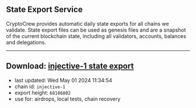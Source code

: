 ## State Export Service
CryptoCrew provides automatic daily state exports for all chains we validate. State export files can be used as genesis files and are a snapshot of the current blockchain state, including all validators, accounts, balances and delegations.

---
**Download: [injective-1 state export](https://dl-eu2.ccvalidators.com/SERVICE/injective/injective-1_export_68186802.json)**
---

- last updated: Wed May 01 2024 11:34:54
- chain id: `injective-1`
- export height: `68186802`
- use for: airdrops, local tests, chain recovery
